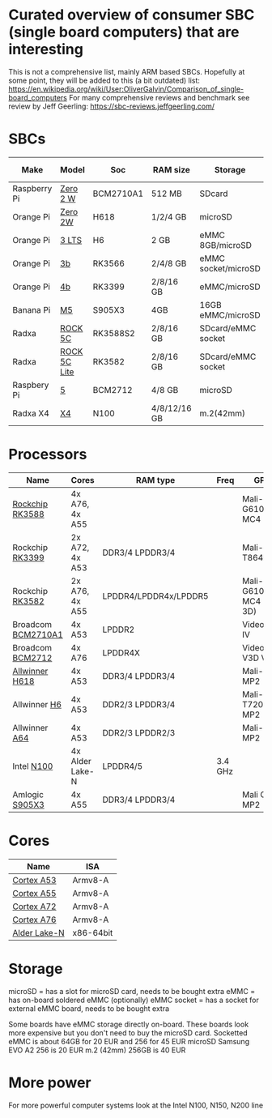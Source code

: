 # Curated overview of consumer SBC (single board computers) that are interesting

This is not a comprehensive list, mainly ARM based SBCs. Hopefully at some point, they will be added to this (a bit outdated) list: https://en.wikipedia.org/wiki/User:OliverGalvin/Comparison_of_single-board_computers
For many comprehensive reviews and benchmark see review by Jeff Geerling: https://sbc-reviews.jeffgeerling.com/

# SBCs
| Make | Model | Soc | RAM size | Storage | Notes | Review | Price (per RAM version) |
| --- | --- | --- | --- | --- | --- | --- | --- |
| Raspberry Pi | [Zero 2 W](https://www.raspberrypi.com/products/raspberry-pi-zero-2-w/) | BCM2710A1 | 512 MB | SDcard | | [by Jeff Geerling](https://github.com/geerlingguy/sbc-reviews/issues/43) | 24 EUR |
| Orange Pi | [Zero 2W](http://www.orangepi.org/html/hardWare/computerAndMicrocontrollers/details/Orange-Pi-Zero-2W.html) | H618 | 1/2/4 GB | microSD | | [by Jeff Geerling](https://www.jeffgeerling.com/blog/2021/look-inside-raspberry-pi-zero-2-w-and-rp3a0-au) | 32/45/. Eur |
| Orange Pi | [3 LTS](http://www.orangepi.org/orangepiwiki/index.php/Orange_Pi_3_LTS) | H6 | 2 GB | eMMC 8GB/microSD | | | 61 EUR |
| Orange Pi | [3b](http://www.orangepi.org/html/hardWare/computerAndMicrocontrollers/details/Orange-Pi-3B.html) | RK3566 | 2/4/8 GB | eMMC socket/microSD | | | 51/___/___ GB |
| Orange Pi | [4b](http://www.orangepi.org/html/hardWare/computerAndMicrocontrollers/details/orange-pi-4B.html) | RK3399 | 2/8/16 GB | eMMC/microSD | | | |
| Banana Pi | [M5](https://wiki.banana-pi.org/Banana_Pi_BPI-M5) | S905X3 | 4GB | 16GB eMMC/microSD | Not available | | |
| Radxa | [ROCK 5C](https://radxa.com/products/rock5/5c/) | RK3588S2 | 2/8/16 GB | SDcard/eMMC socket | | [by Jeff Geerling](https://github.com/geerlingguy/sbc-reviews/issues/41) | 89/102/136 EUR |
| Radxa | [ROCK 5C Lite](https://radxa.com/products/rock5/5c/) | RK3582 | 2/8/16 GB | SDcard/eMMC socket | | | 85/___/___ EUR |
| Raspbery Pi | [5](https://www.raspberrypi.com/products/raspberry-pi-5/) | BCM2712 | 4/8 GB | microSD | | [by Jeff Geerling](https://github.com/geerlingguy/sbc-reviews/issues/21) | ___/80 EUR |
| Radxa X4 | [X4](https://radxa.com/products/x/x4/) | N100 | 4/8/12/16 GB | m.2(42mm) | | [by Jeff Geerling](https://www.jeffgeerling.com/blog/2024/radxa-x4-sbc-unites-intel-n100-and-raspberry-pi-rp2040) | 70/93/114/130 EUR |


# Processors

| Name | Cores | RAM type | Freq | GPU | Notes |
| --- | --- | --- | --- | --- | --- |
| [Rockchip](https://en.wikipedia.org/wiki/List_of_Rockchip_products) [RK3588](https://www.rockchips.net/product/rk3588/) | 4x A76, 4x A55 |  |  | Mali-G610 MC4 | 3x NPU |
| Rockchip [RK3399](https://opensource.rock-chips.com/wiki_RK3399) |2x A72, 4x A53 | DDR3/4 LPDDR3/4 | | Mali-T864 |  |
| Rockchip [RK3582](https://www.cnx-software.com/2024/03/25/rockchip-rk3582-is-a-cost-down-version-of-rk3588s-with-two-cortex-a76-cores-four-cortex-a55-cores-no-gpu/) | 2x A76, 4x A55 | LPDDR4/LPDDR4x/LPDDR5 | | Mali-G610 MC4 (no 3D) | |
| Broadcom [BCM2710A1](https://datasheets.raspberrypi.com/rpizero2/raspberry-pi-zero-2-w-product-brief.pdf) | 4x A53 | LPDDR2 | | VideoCore IV |  |
| Broadcom [BCM2712](https://www.notebookcheck.net/Broadcom-BCM2712-Processor-Benchmarks-and-Specs.873280.0.html) | 4x A76 | LPDDR4X | | VideoCore V3D VII | | 
| [Allwinner](https://linux-sunxi.org/Allwinner_SoC_Family) [H618](https://linux-sunxi.org/H618) | 4x A53 | DDR3/4 LPDDR3/4 | | Mali-G31 MP2| |
| Allwinner [H6](https://linux-sunxi.org/H6) | 4x A53 | DDR2/3 LPDDR3/4 | | Mali-T720 MP2 | |
| Allwinner [A64](https://www.cnx-software.com/2015/11/10/allwinner-a64-datasheet-and-user-manual-released/) | 4x A53 | DDR2/3 LPDDR2/3 | | Mali-400 MP2 | Outdated |
| Intel [N100](https://www.intel.com/content/www/us/en/products/sku/231803/intel-processor-n100-6m-cache-up-to-3-40-ghz/specifications.html) | 4x Alder Lake-N | LPDDR4/5 | 3.4 GHz |  | x86-64bit |
| Amlogic [S905X3](https://www.cnx-software.com/2019/04/12/amlogic-s905x3-specifications-block-diagram/) | 4x A55 | DDR3/4 LPDDR3/4 | | Mali G31 MP2  | |


# Cores

| Name | ISA |
| --- | --- |
| [Cortex A53](https://developer.arm.com/Processors/Cortex-A53) | Armv8-A |
| [Cortex A55](https://developer.arm.com/Processors/Cortex-A55) | Armv8-A |
| [Cortex A72](https://developer.arm.com/Processors/Cortex-A72) | Armv8-A |
| [Cortex A76](https://developer.arm.com/Processors/Cortex-A76) | Armv8-A |
| [Alder Lake-N](https://en.wikipedia.org/wiki/Alder_Lake#Alder_Lake-N) | x86-64bit |


# Storage
microSD = has a slot for microSD card, needs to be bought extra
eMMC = has on-board soldered eMMC (optionally)
eMMC socket = has a socket for external eMMC board, needs to be bought extra

Some boards have eMMC storage directly on-board. These boards look more expensive but you don't need to buy the microSD card.
Socketted eMMC is about 64GB for 20 EUR and 256 for 45 EUR
microSD Samsung EVO A2 256 is 20 EUR
m.2 (42mm) 256GB is 40 EUR

# More power
For more powerful computer systems look at the Intel N100, N150, N200 line
